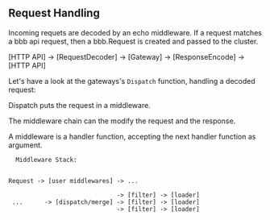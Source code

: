 
## Request Handling

Incoming requets are decoded by an echo middleware.
If a request matches a bbb api request, then a
bbb.Request is created and passed to the 
cluster.

  [HTTP API] -> [RequestDecoder] ->
      [Gateway]  -> [ResponseEncode] -> [HTTP API]

Let's have a look at the gateways's `Dispatch` function,
handling a decoded request:

Dispatch puts the request in a middleware.

The middleware chain can the modify the request and
the response.

A middleware is a handler function, accepting the next
handler function as argument.

      Middleware Stack:

    
    Request -> [user middlewares] -> ...

                                  -> [filter] -> [loader]
     ...      -> [dispatch/merge] -> [filter] -> [loader]
                                  -> [filter] -> [loader]



               


